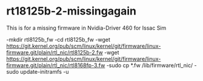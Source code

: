 # rt18125b-2-missingagain

This is for a missing firmware in Nvidia-Driver 460 for Issac Sim

-mkdir rtl8125b_fw
-cd rtl8125b_fw
-wget https://git.kernel.org/pub/scm/linux/kernel/git/firmware/linux-firmware.git/plain/rtl_nic/rtl8125b-2.fw
-wget https://git.kernel.org/pub/scm/linux/kernel/git/firmware/linux-firmware.git/plain/rtl_nic/rtl8168fp-3.fw
-sudo cp *.fw /lib/firmware/rtl_nic/
-sudo update-initramfs -u
